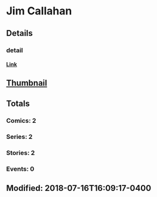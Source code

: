 # Jim  Callahan 
## Details
### detail
#### [Link](http://marvel.com/comics/creators/8751/jim_callahan?utm_campaign=apiRef&utm_source=225578a89fc76f3d20fbffda5d17a88d)
## [Thumbnail](http://i.annihil.us/u/prod/marvel/i/mg/b/40/image_not_available.jpg)
## Totals
### Comics: 2
### Series: 2
### Stories: 2
### Events: 0
## Modified: 2018-07-16T16:09:17-0400